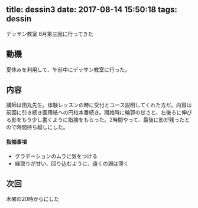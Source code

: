 title: dessin3
date: 2017-08-14 15:50:18
tags: dessin
---
デッサン教室 8月第三回に行ってきた

## 動機
夏休みを利用して、午前中にデッサン教室に行った。

## 内容
講師は田丸先生。体験レッスンの時に受付とコース説明してくれた方だ。内容は前回に引き続き画用紙への円柱本番続き。開始時に輪郭の甘さと、左後ろに伸びる影をもう少し書くように指摘をもらった。2時間やって、最後に影が残ったとので時間持ち越しにした。

#### 指摘事項
* グラデーションのムラに気をつける
* 縁取りが甘い、回り込むように、遠くの淵は薄く

## 次回
木曜の20時からにした
